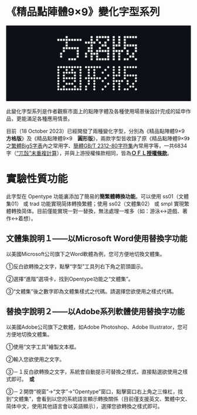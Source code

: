 # 《精品點陣體9×9》變化字型系列

![PIC](../README_IMG/FUN9x9-1.png)

此變化字型系列是作者觀察市面上的點陣字體及各種使用場景後設計完成的延申作品，更能滿足各種應用情景。

目前（18 October 2023）已經開發了兩種變化字型，分別為《精品點陣體9×9　**方格版**》及《精品點陣體9×9　**圓形版**》，兩款字型皆收錄了原《精品點陣體9×9》之[繁體Big5字表](http://web.archive.org/web/20170127105911/http://ash.jp/code/cn/big5tbl.htm)內之常用字、[簡體GB/T 2312-80字符集](https://web.archive.org/web/20170213161307/http://ash.jp/code/cn/gb2312tbl.htm)內常用字等，一共6834字（[“兀嗀”未重複計算](https://idv.sinica.edu.tw/bear/charcodes/Section09.htm#:~:text=%E3%80%90%E8%A8%BB%EF%BC%9ABig5%E7%A2%BC%E4%B8%AD%E6%96%87%E5%AD%97%E9%9B%86%E5%8E%9F%E7%82%BA13%2C053%E5%80%8B%E5%AD%97%EF%BC%8C%E4%BD%86%E5%9B%A0%E3%80%8E%E5%85%80%E3%80%8F%E5%AD%97%E9%87%8D%E8%A4%87%E7%B7%A8%E7%A2%BC%EF%BC%88A461h%E8%88%87C94Ah%EF%BC%89%E4%BB%A5%E5%8F%8A%E3%80%8E%E5%97%80%E3%80%8F%E9%87%8D%E8%A4%87%E7%B7%A8%E7%A2%BC%EF%BC%88DCD1h%E8%88%87DDFCh%EF%BC%89%EF%BC%8C%E5%8E%BB%E8%99%95%E9%87%8D%E8%A4%87%E5%85%A9%E5%AD%97%E5%BE%8C%E5%8F%AA%E5%89%A913%2C051%E5%80%8B%E5%AD%97%E3%80%82%E3%80%91)），并與上游授權條款相同，皆為[**ＯＦＬ授權條款**](https://github.com/scott0107000/BoutiqueBitmap9x9/blob/main/OFL.txt)。

# 實驗性質功能

此字型在 Opentype 功能裏添加了簡易的**簡繁體轉換功能**。可以使用 ss01（文體集01） 或 trad 功能實現简体轉換繁體；使用 ss02（文體集02） 或 smpl 實現繁體轉換简体。目前僅能實現一對一替換，無法處理一堆多（如：游泳↔遊戲、著作↔着想）。

## 文體集說明１——以Microsoft Word使用替換字功能

以美國Microsoft公司旗下之Word軟體為例，您可方便地切換文體集。

①反白欲轉換之文字，點擊“字型”工具列右下角之箭頭圖示。

②選擇“進階”選項卡，找到Opentype功能之“文體集”。

③“文體集”後之數字即為文體集樣式之代碼。請選擇您欲使用之樣式代碼。

## 替換字說明２——以Adobe系列軟體使用替換字功能

以美國Adobe公司旗下之軟體，如Adobe Photoshop、Adobe Illustrator，您可方便地切換文體集。

①使用“文字工具”繪製文本框。

②輸入您欲使用之文字。

③－１反白欲轉換之文字，系統會自動提示可替換之樣式，直接點選欲使用之樣式即可。　**或**

③－２開啓“視窗”→“文字”→“Opentype”窗口，點擊窗口右上角之三條杠，找到“文體集”，會看到以您的系統語言顯示轉換關係（目前僅支援英文、繁體中文、简体中文，使用其他語言會以英語顯示），選擇您欲轉換之樣式即可。

